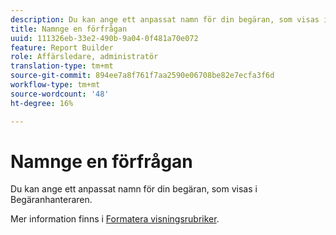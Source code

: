```yaml
---
description: Du kan ange ett anpassat namn för din begäran, som visas i Begäranhanteraren.
title: Namnge en förfrågan
uuid: 111326eb-33e2-490b-9a04-0f481a70e072
feature: Report Builder
role: Affärsledare, administratör
translation-type: tm+mt
source-git-commit: 894ee7a8f761f7aa2590e06708be82e7ecfa3f6d
workflow-type: tm+mt
source-wordcount: '48'
ht-degree: 16%

---
```



# Namnge en förfrågan

Du kan ange ett anpassat namn för din begäran, som visas i Begäranhanteraren.

Mer information finns i [Formatera visningsrubriker](/help/analyze/report-builder/layout/t-format-display-headers.md).
